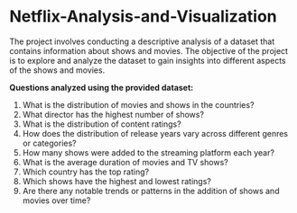 # Netflix-Analysis-and-Visualization
The project involves conducting a descriptive analysis of a dataset that contains information about shows and movies.
The objective of the project is to explore and analyze the dataset to gain insights into different aspects of the shows and movies.


**Questions analyzed using the provided dataset:**

1) What is the distribution of movies and shows in the countries?
2) What director has the highest number of shows?
3) What is the distribution of content ratings?
4) How does the distribution of release years vary across different genres or categories?
5) How many shows were added to the streaming platform each year?
6) What is the average duration of movies and TV shows?
7) Which country has the top rating?
8) Which shows have the highest and lowest ratings?
9) Are there any notable trends or patterns in the addition of shows and movies over time?

